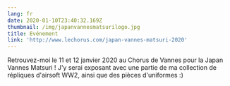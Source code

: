 ```yaml
---
lang: fr
date: 2020-01-10T23:40:32.169Z
thumbnail: /img/japanvannesmatsurilogo.jpg
title: Evénement
link: 'http://www.lechorus.com/japan-vannes-matsuri-2020'
---
```


Retrouvez-moi le 11 et 12 janvier 2020 au Chorus de Vannes pour la Japan Vannes Matsuri ! J'y serai exposant avec une partie de ma collection de répliques d'airsoft WW2, ainsi que des pièces d'uniformes :)
